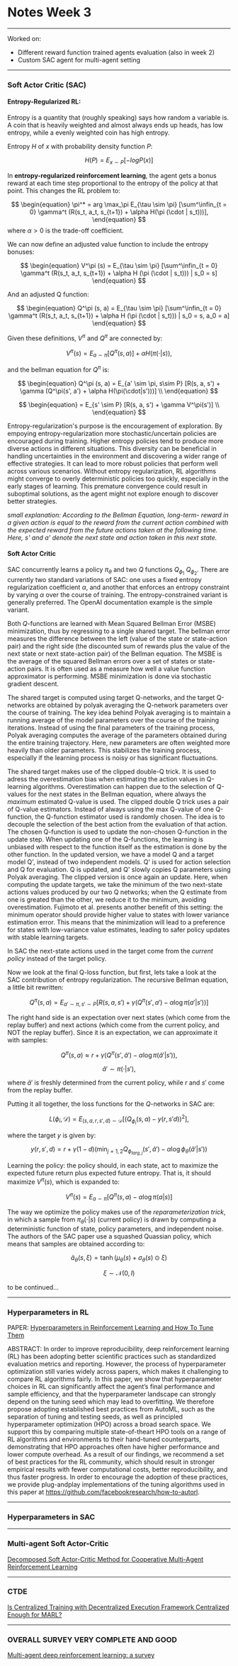 # Notes Week 3

---

Worked on:
- Different reward function trained agents evaluation (also in week 2)
- Custom SAC agent for multi-agent setting

---

### Soft Actor Critic (SAC)

#### Entropy-Regularized RL:

Entropy is a quantity that (roughly speaking) says how random a variable is. A coin that is heavily weighted and almost always ends up heads, has low entropy, while a evenly weighted coin has high entropy. 

Entropy $H$ of $x$ with probability density function $P$:

$$
\begin{equation}
    H(P) = E_{x \sim P} [-log P(x)]
\end{equation}
$$

In **entropy-regularized reinforcement learning**, the agent gets a bonus reward at each time step proportional to the entropy of the policy at that point. This changes the RL problem to:

$$
\begin{equation}
    \pi^* = arg \max_\pi E_{\tau \sim \pi} [\sum^\infin_{t = 0} \gamma^t (R(s_t, a_t, s_{t+1}) + \alpha H(\pi (\cdot | s_t)))],
\end{equation}
$$
where $\alpha > 0$ is the trade-off coefficient.

We can now define an adjusted value function to include the entropy bonuses:

$$
\begin{equation}
    V^\pi (s) = E_{\tau \sim \pi} [\sum^\infin_{t = 0} \gamma^t (R(s_t, a_t, s_{t+1}) + \alpha H (\pi (\cdot | s_t))) | s_0 = s]
\end{equation}
$$

And an adjusted Q function:

$$
\begin{equation}
    Q^\pi (s, a) = E_{\tau \sim \pi} [\sum^\infin_{t = 0} \gamma^t (R(s_t, a_t, s_{t+1}) + \alpha H (\pi (\cdot | s_t))) | s_0 = s, a_0 = a]
\end{equation}
$$

Given these definitions, $V^\pi$ and $Q^\pi$ are connected by:

$$
\begin{equation}
    V^\pi (s) = E_{a \sim \pi} [Q^\pi(s, a)] + \alpha H(\pi(\cdot|s)),
\end{equation}
$$

and the bellman equation for $Q^\pi$ is:

$$
\begin{equation}
    Q^\pi (s, a) = E_{a' \sim \pi, s\sim P} [R(s, a, s') + \gamma (Q^\pi(s', a') + \alpha H(\pi(\cdot|s')))] \\
\end{equation}
$$

$$
\begin{equation}
    = E_{s' \sim P} [R(s, a, s') + \gamma V^\pi(s')] \\
\end{equation}
$$

Entropy-regularization's purpose is the encouragement of exploration. By empoying entropy-regularization more stochastic/uncertain policies are encouraged during training. Higher entropy policies tend to produce more diverse actions in different situations. This diversity can be beneficial in handling uncertainties in the environment and discovering a wider range of effective strategies. It can lead to more robust policies that perform well across various scenarios. Without entropy regularization, RL algorithms might converge to overly deterministic policies too quickly, especially in the early stages of learning. This premature convergence could result in suboptimal solutions, as the agent might not explore enough to discover better strategies.

*small explanation: According to the Bellman Equation, long-term- reward in a given action is equal to the reward from the current action combined with the expected reward from the future actions taken at the following time. Here, s' and a' denote the next state and action taken in this next state.*

#### Soft Actor Critic

SAC concurrently learns a policy $\pi_\theta$ and two $Q$ functions $Q_{\phi_1}$ $Q_{\phi_2}$. There are currently two standard variations of SAC: one uses a fixed entropy regularization coefficient $\alpha$, and another that enforces an entropy constraint by varying $\alpha$ over the course of training. The entropy-constrained variant is generally preferred. The OpenAI documentation example is the simple variant.

Both $Q$-functions are learned with Mean Squared Bellman Error (MSBE) minimization, thus by regressing to a single shared target. The bellman error measures the difference between the left (value of the state or state-action pair) and the right side (the discounted sum of rewards plus the value of the next state or next state-action pair) of the Bellman equation. The MSBE is the average of the squared Bellman errors over a set of states or state-action pairs. It is often used as a measure how well a value function approximator is performing. MSBE minimization is done via stochastic gradient descent.

The shared target is computed using target Q-networks, and the target Q-networks are obtained by polyak averaging the Q-network parameters over the course of training. The key idea behind Polyak averaging is to maintain a running average of the model parameters over the course of the training iterations. Instead of using the final parameters of the training process, Polyak averaging computes the average of the parameters obtained during the entire training trajectory. Here, new parameters are often weighted more heavily than older parameters. This stabilizes the training process, especially if the learning process is noisy or has significant fluctuations.

The shared target makes use of the clipped double-Q trick. It is used to adress the overestimation bias when estimating the action values in Q-learning algorithms. Overestimation can happen due to the selection of Q-values for the next states in the Bellman equation, where always the *maximum* estimated Q-value is used. The clipped double Q trick uses a pair of Q-value estimators. Instead of always using the max Q-value of one Q-function, the Q-function estimator used is randomly chosen. The idea is to decouple the selection of the best action from the evaluation of that action. The chosen Q-function is used to update the non-chosen Q-function in the update step. When updating one of the Q-functions, the learning is unbiased with respect to the function itself as the estimation is done by the other function. 
In the updated version, we have a model Q and a target model Q', instead of two independent models. Q' is used for action selection and Q for evaluation. Q is updated, and Q' slowly copies Q parameters using Polyak averaging.
The clipped version is once again an update. Here, when computing the update targets, we take the minimum of the two next-state actions values produced by our two Q networks; when the Q estimate from one is greated than the other, we reduce it to the minimum, avoiding overestimation. Fujimoto et al. presents another benefit of this setting: the minimum operator should provide higher value to states with lower variance estimation error. This means that the minimization will lead to a preference for states with low-variance value estimates, leading to safer policy updates with stable learning targets.

In SAC the next-state actions used in the target come from the *current policy* instead of the target policy.

Now we look at the final Q-loss function, but first, lets take a look at the SAC contribution of entropy regularization. The recursive Bellman equation, a little bit rewritten:

$$
\begin{equation}
    Q^\pi (s, a) = E_{a' \sim \pi, s'\sim P} [R(s, a, s') + \gamma (Q^\pi(s', a') - \alpha \log \pi(a'|s'))]
\end{equation}
$$

The right hand side is an expectation over next states (which come from the replay buffer) and next actions (which come from the current policy, and NOT the replay buffer). Since it is an expectation, we can approximate it with samples:

$$
\begin{equation}
    Q^\pi (s, a) \approx r + \gamma (Q^\pi(s', \tilde{a}') - \alpha \log \pi(\tilde{a}'|s')),
\end{equation}
$$

$$
\begin{equation}
    \tilde{a}' \sim \pi(\cdot | s'),
\end{equation}
$$

where $\tilde{a}'$ is freshly determined from the current policy, while $r$ and $s'$ come from the replay buffer.

Putting it all together, the loss functions for the $Q$-networks in SAC are:

$$
\begin{equation}
    L(\phi_i, \mathcal{D}) = E_{(s, a, r, s', d) \sim \mathcal{D}} \left [ \left ( Q_{\phi_i} (s, a) - y(r, s' d)  \right )^2 \right ],
\end{equation}
$$

where the target $y$ is given by:

$$
\begin{equation}
    y(r, s', d) = r + \gamma (1 - d) \left ( \min_{j=1,2} Q_{\phi_{targ, j}} (s', \tilde{a}') - \alpha \log \phi_\theta (\tilde{a}'|s')  \right )
\end{equation}
$$

Learning the policy: the policy should, in each state, act to maximize the expected future return plus expected future entropy. That is, it should maximize $V^\pi(s)$, which is expanded to:

$$
\begin{equation}
    V^\pi(s) = E_{a \sim \pi} [Q^\pi (s,a) - \alpha \log \pi (a | s)]
\end{equation}
$$

The way we optimize the policy makes use of the *reparameterization trick*, in which a sample from $\pi_\theta(\cdot|s)$ (current policy) is drawn by computing a deterministic function of state, policy parameters, and independent noise. The authors of the SAC paper use a squashed Quassian policy, which means that samples are obtained according to:

$$
\begin{equation}
    \tilde{a}_\theta (s, \xi) = \tanh (\mu_\theta(s) + \sigma_\theta(s) \odot \xi)
\end{equation}
$$

$$
\begin{equation}
    \xi \sim \mathcal{N}(0, I)
\end{equation}
$$

to be continued...

---

### Hyperparameters in RL

PAPER: [Hyperparameters in Reinforcement Learning and How To Tune Them](https://arxiv.org/abs/2306.01324)

ABSTRACT: In order to improve reproducibility, deep reinforcement learning (RL) has been adopting better scientific practices such as standardized evaluation metrics and reporting. However, the process of hyperparameter optimization still varies widely across papers, which makes it challenging to compare RL algorithms fairly. In this paper, we show that hyperparameter choices in RL can significantly affect the agent’s final performance and sample efficiency, and that the hyperparameter landscape can strongly depend on the tuning seed which may lead to overfitting. We therefore propose adopting established best practices from AutoML, such as the separation of tuning and testing seeds, as well as principled hyperparameter optimization (HPO) across a broad search space. We support this by comparing multiple state-of-theart HPO tools on a range of RL algorithms and environments to their hand-tuned counterparts, demonstrating that HPO approaches often have higher performance and lower compute overhead. As a result of our findings, we recommend a set of best practices for the RL community, which should result in stronger empirical results with fewer computational costs, better reproducibility, and thus faster progress. In order to encourage the adoption of these practices, we provide plug-andplay implementations of the tuning algorithms used in this paper at https://github.com/facebookresearch/how-to-autorl.



---

### Hyperparameters in SAC


---

### Multi-agent Soft Actor-Critic

[Decomposed Soft Actor-Critic Method for Cooperative Multi-Agent Reinforcement Learning](https://arxiv.org/abs/2104.06655)

---

### CTDE

[Is Centralized Training with Decentralized Execution Framework Centralized Enough for MARL?](https://arxiv.org/abs/2305.17352)

---

### OVERALL SURVEY VERY COMPLETE AND GOOD

[Multi-agent deep reinforcement learning: a survey](https://link.springer.com/article/10.1007/s10462-021-09996-w)